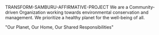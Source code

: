 TRANSFORM-SAMBURU-AFFIRMATIVE-PROJECT
We are a Community-driven Organization working towards environmental conservation and management. We prioritize a healthy planet for the well-being of all.

"Our Planet, Our Home, Our Shared Responsibilities"
